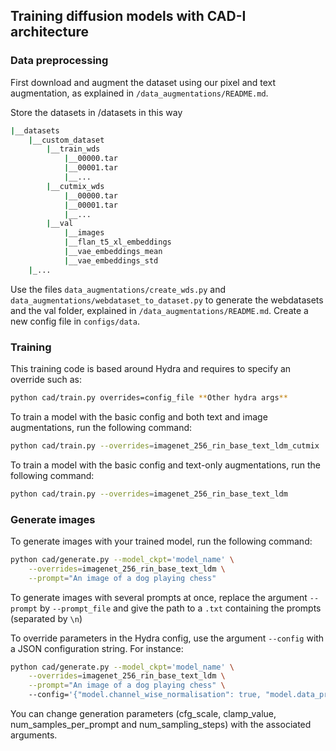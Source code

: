 ## Training diffusion models with CAD-I architecture

### Data preprocessing

First download and augment the dataset using our pixel and text augmentation, as explained in `/data_augmentations/README.md`. 

Store the datasets in /datasets in this way 

```bash
|__datasets
    |__custom_dataset
        |__train_wds
            |__00000.tar
            |__00001.tar
            |__...
        |__cutmix_wds
            |__00000.tar
            |__00001.tar
            |__...
        |__val
            |__images
            |__flan_t5_xl_embeddings
            |__vae_embeddings_mean
            |__vae_embeddings_std
    |_...
```

Use the files `data_augmentations/create_wds.py` and `data_augmentations/webdataset_to_dataset.py` to generate the webdatasets and the val folder, explained in `/data_augmentations/README.md`. Create a new config file in `configs/data`. 


### Training


This training code is based around Hydra and requires to specify an override such as:

```bash
python cad/train.py overrides=config_file **Other hydra args**
```

To train a model with the basic config and both text and image augmentations, run the following command: 

```bash
python cad/train.py --overrides=imagenet_256_rin_base_text_ldm_cutmix
```

To train a model with the basic config and text-only augmentations, run the following command: 

```bash
python cad/train.py --overrides=imagenet_256_rin_base_text_ldm
```


### Generate images

To generate images with your trained model, run the following command:

```bash
python cad/generate.py --model_ckpt='model_name' \
    --overrides=imagenet_256_rin_base_text_ldm \
    --prompt="An image of a dog playing chess"
```

To generate images with several prompts at once, replace the argument `--prompt` by `--prompt_file` and give the path to a `.txt` containing the prompts (separated by `\n`)

To override parameters in the Hydra config, use the argument `--config` with a JSON configuration string. For instance: 

```bash
python cad/generate.py --model_ckpt='model_name' \
    --overrides=imagenet_256_rin_base_text_ldm \
    --prompt="An image of a dog playing chess" \ 
    --config='{"model.channel_wise_normalisation": true, "model.data_preprocessing.vae_sample": true,  "model/precomputed_text_embeddings": "'no'"}' 
```

You can change generation parameters (cfg_scale, clamp_value, num_samples_per_prompt and num_sampling_steps) with the associated arguments. 